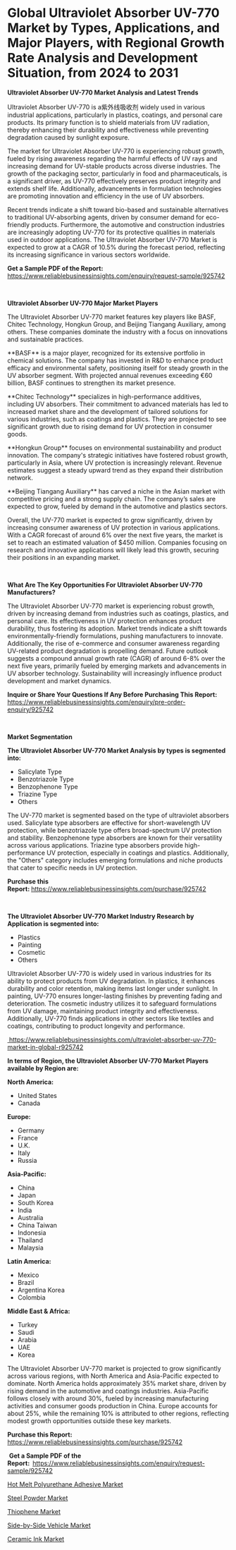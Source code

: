 <p><h1>Global Ultraviolet Absorber UV-770 Market by Types, Applications, and Major Players, with Regional Growth Rate Analysis and Development Situation, from 2024 to 2031</h1></p><p><strong>Ultraviolet Absorber UV-770 Market Analysis and Latest Trends</strong></p>
<p><p>Ultraviolet Absorber UV-770 is a紫外线吸收剂 widely used in various industrial applications, particularly in plastics, coatings, and personal care products. Its primary function is to shield materials from UV radiation, thereby enhancing their durability and effectiveness while preventing degradation caused by sunlight exposure. </p><p>The market for Ultraviolet Absorber UV-770 is experiencing robust growth, fueled by rising awareness regarding the harmful effects of UV rays and increasing demand for UV-stable products across diverse industries. The growth of the packaging sector, particularly in food and pharmaceuticals, is a significant driver, as UV-770 effectively preserves product integrity and extends shelf life. Additionally, advancements in formulation technologies are promoting innovation and efficiency in the use of UV absorbers.</p><p>Recent trends indicate a shift toward bio-based and sustainable alternatives to traditional UV-absorbing agents, driven by consumer demand for eco-friendly products. Furthermore, the automotive and construction industries are increasingly adopting UV-770 for its protective qualities in materials used in outdoor applications. The Ultraviolet Absorber UV-770 Market is expected to grow at a CAGR of 10.5% during the forecast period, reflecting its increasing significance in various sectors worldwide.</p></p>
<p><strong>Get a Sample PDF of the Report:&nbsp;</strong> <a href="https://www.reliablebusinessinsights.com/enquiry/request-sample/925742?utm_campaign=57&utm_medium=2&utm_source=Github&utm_content=ia&utm_term=12122024&utm_id=ultraviolet-absorber-uv-770">https://www.reliablebusinessinsights.com/enquiry/request-sample/925742</a></p>
<p>&nbsp;</p>
<p><strong>Ultraviolet Absorber UV-770 Major Market Players</strong></p>
<p><p>The Ultraviolet Absorber UV-770 market features key players like BASF, Chitec Technology, Hongkun Group, and Beijing Tiangang Auxiliary, among others. These companies dominate the industry with a focus on innovations and sustainable practices.</p><p>**BASF** is a major player, recognized for its extensive portfolio in chemical solutions. The company has invested in R&D to enhance product efficacy and environmental safety, positioning itself for steady growth in the UV absorber segment. With projected annual revenues exceeding €60 billion, BASF continues to strengthen its market presence.</p><p>**Chitec Technology** specializes in high-performance additives, including UV absorbers. Their commitment to advanced materials has led to increased market share and the development of tailored solutions for various industries, such as coatings and plastics. They are projected to see significant growth due to rising demand for UV protection in consumer goods.</p><p>**Hongkun Group** focuses on environmental sustainability and product innovation. The company's strategic initiatives have fostered robust growth, particularly in Asia, where UV protection is increasingly relevant. Revenue estimates suggest a steady upward trend as they expand their distribution network.</p><p>**Beijing Tiangang Auxiliary** has carved a niche in the Asian market with competitive pricing and a strong supply chain. The company’s sales are expected to grow, fueled by demand in the automotive and plastics sectors.</p><p>Overall, the UV-770 market is expected to grow significantly, driven by increasing consumer awareness of UV protection in various applications. With a CAGR forecast of around 6% over the next five years, the market is set to reach an estimated valuation of $450 million. Companies focusing on research and innovative applications will likely lead this growth, securing their positions in an expanding market.</p></p>
<p>&nbsp;</p>
<p><strong>What Are The Key Opportunities For Ultraviolet Absorber UV-770 Manufacturers?</strong></p>
<p><p>The Ultraviolet Absorber UV-770 market is experiencing robust growth, driven by increasing demand from industries such as coatings, plastics, and personal care. Its effectiveness in UV protection enhances product durability, thus fostering its adoption. Market trends indicate a shift towards environmentally-friendly formulations, pushing manufacturers to innovate. Additionally, the rise of e-commerce and consumer awareness regarding UV-related product degradation is propelling demand. Future outlook suggests a compound annual growth rate (CAGR) of around 6-8% over the next five years, primarily fueled by emerging markets and advancements in UV absorber technology. Sustainability will increasingly influence product development and market dynamics.</p></p>
<p><strong>Inquire or Share Your Questions If Any Before Purchasing This Report:</strong> <a href="https://www.reliablebusinessinsights.com/enquiry/pre-order-enquiry/925742?utm_campaign=57&utm_medium=2&utm_source=Github&utm_content=ia&utm_term=12122024&utm_id=ultraviolet-absorber-uv-770">https://www.reliablebusinessinsights.com/enquiry/pre-order-enquiry/925742</a></p>
<p>&nbsp;</p>
<p><strong>Market Segmentation</strong></p>
<p><strong>The Ultraviolet Absorber UV-770 Market Analysis by types is segmented into:</strong></p>
<p><ul><li>Salicylate Type</li><li>Benzotriazole Type</li><li>Benzophenone Type</li><li>Triazine Type</li><li>Others</li></ul></p>
<p><p>The UV-770 market is segmented based on the type of ultraviolet absorbers used. Salicylate type absorbers are effective for short-wavelength UV protection, while benzotriazole type offers broad-spectrum UV protection and stability. Benzophenone type absorbers are known for their versatility across various applications. Triazine type absorbers provide high-performance UV protection, especially in coatings and plastics. Additionally, the "Others" category includes emerging formulations and niche products that cater to specific needs in UV protection.</p></p>
<p><strong>Purchase this Report:&nbsp;</strong><a href="https://www.reliablebusinessinsights.com/purchase/925742?utm_campaign=57&utm_medium=2&utm_source=Github&utm_content=ia&utm_term=12122024&utm_id=ultraviolet-absorber-uv-770">https://www.reliablebusinessinsights.com/purchase/925742</a></p>
<p>&nbsp;</p>
<p><strong>The Ultraviolet Absorber UV-770 Market Industry Research by Application is segmented into:</strong></p>
<p><ul><li>Plastics</li><li>Painting</li><li>Cosmetic</li><li>Others</li></ul></p>
<p><p>Ultraviolet Absorber UV-770 is widely used in various industries for its ability to protect products from UV degradation. In plastics, it enhances durability and color retention, making items last longer under sunlight. In painting, UV-770 ensures longer-lasting finishes by preventing fading and deterioration. The cosmetic industry utilizes it to safeguard formulations from UV damage, maintaining product integrity and effectiveness. Additionally, UV-770 finds applications in other sectors like textiles and coatings, contributing to product longevity and performance.</p></p>
<p><a href="https://www.reliablebusinessinsights.com/ultraviolet-absorber-uv-770-market-in-global-r925742?utm_campaign=57&utm_medium=2&utm_source=Github&utm_content=ia&utm_term=12122024&utm_id=ultraviolet-absorber-uv-770">&nbsp;https://www.reliablebusinessinsights.com/ultraviolet-absorber-uv-770-market-in-global-r925742</a></p>
<p><strong>In terms of Region, the Ultraviolet Absorber UV-770 Market Players available by Region are:</strong></p>
<p>
    <p> <strong> North America: </strong>
        <ul>
            <li>United States</li>
            <li>Canada</li>
        </ul>
        </p> 
    <p> <strong> Europe: </strong>
        <ul>
            <li>Germany</li>
            <li>France</li>
            <li>U.K.</li>
            <li>Italy</li>
            <li>Russia</li>
        </ul>
        </p> 
    <p> <strong> Asia-Pacific: </strong>
        <ul>
            <li>China</li>
            <li>Japan</li>
            <li>South Korea</li>
            <li>India</li>
            <li>Australia</li>
            <li>China Taiwan</li>
            <li>Indonesia</li>
            <li>Thailand</li>
            <li>Malaysia</li>
        </ul>
        </p> 
    <p> <strong> Latin America: </strong>
        <ul>
            <li>Mexico</li>
            <li>Brazil</li>
            <li>Argentina Korea</li>
            <li>Colombia</li>
        </ul>
        </p> 
    <p> <strong> Middle East & Africa: </strong>
        <ul>
            <li>Turkey</li>
            <li>Saudi</li>
            <li>Arabia</li>
            <li>UAE</li>
            <li>Korea</li>
        </ul>
    </p>
    </p>
<p><p>The Ultraviolet Absorber UV-770 market is projected to grow significantly across various regions, with North America and Asia-Pacific expected to dominate. North America holds approximately 35% market share, driven by rising demand in the automotive and coatings industries. Asia-Pacific follows closely with around 30%, fueled by increasing manufacturing activities and consumer goods production in China. Europe accounts for about 25%, while the remaining 10% is attributed to other regions, reflecting modest growth opportunities outside these key markets.</p></p>
<p><strong>Purchase this Report: </strong><a href="https://www.reliablebusinessinsights.com/purchase/925742?utm_campaign=57&utm_medium=2&utm_source=Github&utm_content=ia&utm_term=12122024&utm_id=ultraviolet-absorber-uv-770">https://www.reliablebusinessinsights.com/purchase/925742</a></p>
<p>&nbsp;<strong>Get a Sample PDF of the Report:&nbsp;&nbsp;</strong><a href="https://www.reliablebusinessinsights.com/enquiry/request-sample/925742?utm_campaign=57&utm_medium=2&utm_source=Github&utm_content=ia&utm_term=12122024&utm_id=ultraviolet-absorber-uv-770">https://www.reliablebusinessinsights.com/enquiry/request-sample/925742</a></p>
<p><strong></strong></p>
<p><p><a href="https://github.com/gullattedenna/Market-Research-Report-List-1/blob/main/hot-melt-polyurethane-adhesive-market.md?utm_campaign=57&utm_medium=2&utm_source=Github&utm_content=ia&utm_term=12122024&utm_id=ultraviolet-absorber-uv-770">Hot Melt Polyurethane Adhesive Market</a></p><p><a href="https://www.linkedin.com/pulse/global-steel-powder-markets-impressive-current-size-poised-xyrpc?utm_campaign=57&utm_medium=2&utm_source=Github&utm_content=ia&utm_term=12122024&utm_id=ultraviolet-absorber-uv-770">Steel Powder Market</a></p><p><a href="https://www.linkedin.com/pulse/based-insight-dial-vnq0f?utm_campaign=57&utm_medium=2&utm_source=Github&utm_content=ia&utm_term=12122024&utm_id=ultraviolet-absorber-uv-770">Thiophene Market</a></p><p><a href="https://github.com/AshrafKhan865/Market-Research-Report-List-1/blob/main/side-by-side-vehicle-market.md?utm_campaign=57&utm_medium=2&utm_source=Github&utm_content=ia&utm_term=12122024&utm_id=ultraviolet-absorber-uv-770">Side-by-Side Vehicle Market</a></p><p><a href="https://www.linkedin.com/pulse/c-hannibex-sqmmf?utm_campaign=57&utm_medium=2&utm_source=Github&utm_content=ia&utm_term=12122024&utm_id=ultraviolet-absorber-uv-770">Ceramic Ink Market</a></p></p>